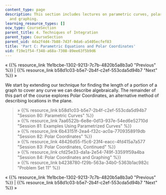 ```yaml
---
content_type: page
description: This section includes lectures on parametric curves, polar coordinates,
  and graphing.
learning_resource_types: []
ocw_type: CourseSection
parent_title: 4. Techniques of Integration
parent_type: CourseSection
parent_uid: 4da2f4d4-7b88-7d3f-0da6-a5405ecfef83
title: 'Part C: Parametric Equations and Polar Coordinates'
uid: f19e1f54-f348-a68a-7308-89ee63f5b9d6
---
```


« {{% resource_link 1fe1bcbe-1302-9213-7c7b-4820b5a8b3a0 "Previous" %}} | {{% resource_link b58d1c03-b5e7-2b4f-c2ef-553cda5d94b7 "Next" %}} »

We start by extending our technique for finding the length of a portion of a graph to cover any curve we can describe algebraically. The remainder of this part of the course explores Polar Coordinates, an alternative method of describing locations in the plane.

> » {{% resource_link b58d1c03-b5e7-2b4f-c2ef-553cda5d94b7 "Session 80: Parametric Curves" %}}  
> » {{% resource_link 7aa6522b-6e8e-0d13-937e-54ed6e52710d "Session 81: Examples Using Parametrized Curves" %}}  
> » {{% resource_link 6b43151f-2ea4-f32c-ac0a-7709358919db "Session 82: Polar Coordinates" %}}  
> » {{% resource_link 48426d55-f5c6-23f4-eacc-4fd415a7a577 "Session 83: Polar Coordinates, Continued" %}}  
> » {{% resource_link cfd25e33-da1a-2e54-749f-33591f59a4ba "Session 84: Polar Coordinates and Graphing" %}}  
> » {{% resource_link b4238780-f29b-563a-34b0-5363b1ac982c "Problem Set 11" %}}

« {{% resource_link 1fe1bcbe-1302-9213-7c7b-4820b5a8b3a0 "Previous" %}} | {{% resource_link b58d1c03-b5e7-2b4f-c2ef-553cda5d94b7 "Next" %}} »